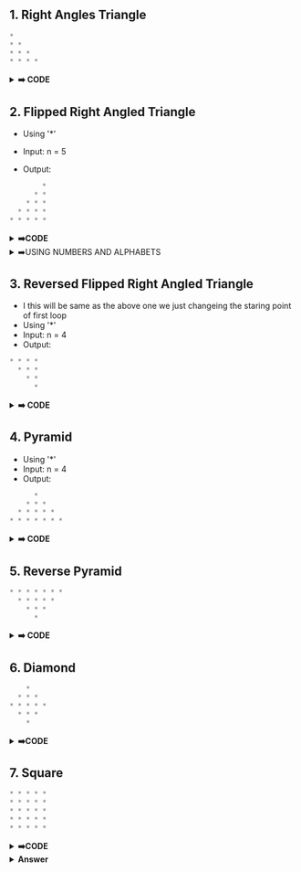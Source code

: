 ## 1. Right Angles Triangle
```python
* 
* * 
* * * 
* * * * 
```
<details><summary><strong>➡️ CODE</strong></summary>

```python
n=4
for i in range(1,n+1):
    for j in range(i):
        print("*",end=" ")
    print()
```
</details>

## 2. Flipped Right Angled Triangle
- Using '*'
- Input: n = 5

- Output:

```python
        *
      * *
    * * *
  * * * *
* * * * *
```
<details><summary><strong>➡️CODE</strong></summary>

```python
n=5
for i in range(1,n+1):
    for j in range(n-i):
        print(" ",end=" ")
    for k in range(i):
        print("*",end=" ")
    print()
```
</details>

<details><summary>➡️USING NUMBERS AND ALPHABETS</summary>
- This same question they will ask the using numbers,and alphabets

```python 
      1
    1 2
  1 2 3
1 2 3 4

    A
  A B
A B C
```

- As same as the code just we chanege the code as the printing the '*' insted we will print the number and alphabet 
    - NUMBERS
        - just change the line 

   ```python
   print(k+1,end=" ")
   ```
   - ALPHABETS
        - In this we are using the ascii values
        - Using chr() print the alphabets
        - Small's 97 - 122
        - Captal's 65 -90
    ```python
    print(chr(64+i),end=" ")
</details>

## 3. Reversed Flipped Right Angled Triangle

- I this will be same as the above one we just changeing the staring point of first loop
- Using '*'
- Input: n = 4
- Output:

```python
* * * *
  * * *
    * *
      *
```

<details><summary><strong>➡️ CODE</strong></summary>

```python 
n=5
for i in range(n,0,-1):
    for j in range(n-i):
        print(" ",end=" ")
    for k in range(i):
        print("*",end=" ")
    print()
```

- Same as the numbers and alphabets printing reverse as we are see in the pervious one
</details>

## 4. Pyramid
- Using '*'
- Input: n = 4
- Output:
```python
      *
    * * *
  * * * * *
* * * * * * *
```
<details><summary><strong>➡️ CODE</strong></summary>

```python
n=5
for i in range(1,n+1):
    for j in range(n-i):
        print(" ",end=" ")
    for k in range(2*i-1):
        print("*",end=" ")
    print()
```

- Numbers,Alphabets as we can do in previous codes change
</details>

## 5. Reverse Pyramid
```python
* * * * * * *
  * * * * *
    * * *
      *
```
<details><summary><strong>➡️ CODE</strong></summary>

```python
n=5
for i in range(n,0,-1):
    for k in range(n-i):
        print(" ",end=" ")
    for k in range(2*i-1):
        print("*",end=" ")
    print()
```
</details>

## 6. Diamond
```python
    *
  * * *
* * * * *
  * * *
    *
```

<details><summary><strong>➡️CODE</strong></summary>

```python
n=3
for i in range(1,n+1):
    for j in range(n-i):
        print(" ",end=" ")
    for k in range(2*i-1):
        print("*",end=" ")
    print()
for i in range(n-1,0,-1):
    for j in range(n-i):
        print(" ",end=" ")
    for k in range(2*i-1):
        print("*",end=" ")
    print()
```
</details>

## 7. Square

```python
* * * * * 
* * * * * 
* * * * * 
* * * * * 
* * * * * 
```

<details><summary><strong>➡️CODE</strong></summary>

```python
n=5
for i in range(n):
    for j in range(n):
        print("*",end=" ")
    print()
```
</details>


<details>
<summary><strong>Answer</strong></summary>

- n = numbers
- s= starting position
- ans = who will not out in this 
```python
def find(n,s):
    b=1
    while(b<=n):
        b=b*2
    b=b/2
    ans=(2*(n-b)+s)%n
    if (ans==0):
        return n
    else:
        return ans
print(int(find(5,5)))

```
</details>